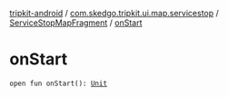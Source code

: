 [tripkit-android](../../index.md) / [com.skedgo.tripkit.ui.map.servicestop](../index.md) / [ServiceStopMapFragment](index.md) / [onStart](./on-start.md)

# onStart

`open fun onStart(): `[`Unit`](https://kotlinlang.org/api/latest/jvm/stdlib/kotlin/-unit/index.html)